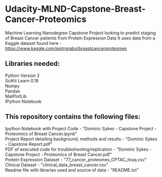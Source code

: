 # Udacity-MLND-Capstone-Breast-Cancer-Proteomics
Machine Learning Nanodegree Capstone Project looking to predict staging of Breast Cancer patients from Protein Expression Data
It uses data from a Kaggle dataset found here - https://www.kaggle.com/piotrgrabo/breastcancerproteomes
 
## Libraries needed:
Python Version 2  
SciKit Learn 0.18  
Numpy  
Pandas  
MatPlotLib  
IPython Notebook  

## This repository contains the following files:
Ipython Notebook with Project Code - "Dominic Sykes - Capstone Project - Proteomics of Breast Cancer.ipynb"  
Project Report detailing background, methods and results - "Dominic Sykes - Capstone Report.pdf"  
PDF of executed code for troubleshooting/replication - "Dominic Sykes - Capstone Project - Proteomics of Breast Cancer.pdf"  
Protein Expression Dataset - "77_cancer_proteomes_CPTAC_itraq.csv"  
Clinical Dataset - "clinical_data_breast_cancer.csv"  
Readme file with libraries used and source of data - "README.txt"  
